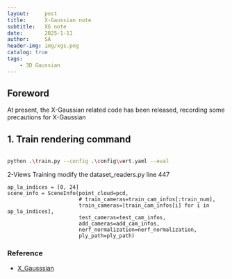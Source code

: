 ```yaml
---
layout:     post
title:      X-Gaussian note
subtitle:   XG note
date:       2025-1-11
author:     SA
header-img: img/xgs.png
catalog: true
tags:
    - 3D Gaussian
---
```


## Foreword

At present, the X-Gaussian related code has been released, recording some precautions for X-Gaussian

## 1. Train rendering command


```sh

python .\train.py --config .\config\vert.yaml --eval

```
2-Views Training modify the dataset_readers.py line 447

```
ap_la_indices = [0, 24]
scene_info = SceneInfo(point_cloud=pcd,
                       # train_cameras=train_cam_infos[:train_num],
                       train_cameras=[train_cam_infos[i] for i in ap_la_indices],
                       test_cameras=test_cam_infos,
                       add_cameras=add_cam_infos,
                       nerf_normalization=nerf_normalization,
                       ply_path=ply_path)
```


### Reference

- [X_Gausssian](https://github.com/caiyuanhao1998/X-Gaussian)
 

